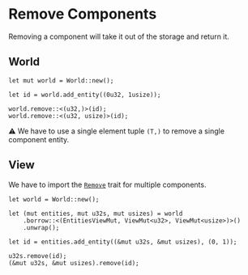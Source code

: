 # Remove Components

Removing a component will take it out of the storage and return it.

## World

```rust, noplaypen
let mut world = World::new();

let id = world.add_entity((0u32, 1usize));

world.remove::<(u32,)>(id);
world.remove::<(u32, usize)>(id);
```

⚠️ We have to use a single element tuple `(T,)` to remove a single component entity.

## View

We have to import the [`Remove`](https://docs.rs/shipyard/0.5.0/shipyard/trait.Remove.html) trait for multiple components.

```rust, noplaypen
let world = World::new();

let (mut entities, mut u32s, mut usizes) = world
    .borrow::<(EntitiesViewMut, ViewMut<u32>, ViewMut<usize>)>()
    .unwrap();

let id = entities.add_entity((&mut u32s, &mut usizes), (0, 1));

u32s.remove(id);
(&mut u32s, &mut usizes).remove(id);
```
